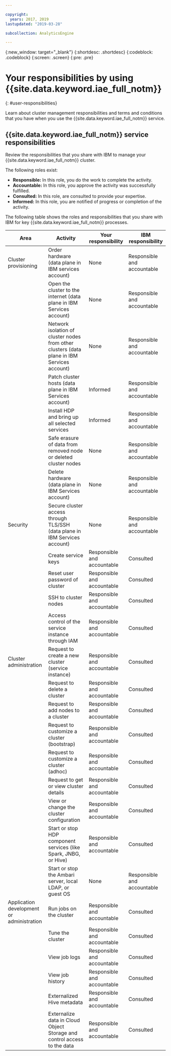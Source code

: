 ```yaml
---

copyright:
  years: 2017, 2019
lastupdated: "2019-03-28"

subcollection: AnalyticsEngine

---
```


<!-- Attribute definitions -->
{:new_window: target="_blank"}
{:shortdesc: .shortdesc}
{:codeblock: .codeblock}
{:screen: .screen}
{:pre: .pre}

# Your responsibilities by using {{site.data.keyword.iae_full_notm}}
{: #user-responsibilities}

Learn about cluster management responsibilities and terms and conditions that you have when you use the {{site.data.keyword.iae_full_notm}} service.

## {{site.data.keyword.iae_full_notm}} service responsibilities

Review the responsibilities that you share with IBM to manage your {{site.data.keyword.iae_full_notm}} cluster.

The following roles exist:
- **Responsible:** In this role, you do the work to complete the activity.
- **Accountable:** In this role, you approve the activity was successfully fulfilled.
- **Consulted:** In this role, are consulted to provide your expertise.
- **Informed:** In this role, you are notified of progress or completion of the activity.

The following table shows the roles and responsibilities that you share with IBM for key {{site.data.keyword.iae_full_notm}} processes.

| Area | Activity | Your responsibility | IBM responsibility |
|------|----------------|-------------------|------------- |
|Cluster provisioning | Order hardware (data plane in IBM services account)| None | Responsible and accountable|
| | Open the cluster to the internet (data plane in IBM Services account)| None |Responsible and accountable|
| | Network isolation of cluster nodes from other clusters (data plane in IBM Services account)| None |Responsible and accountable|
| |Patch cluster hosts (data plane in IBM Services account)| Informed |Responsible and accountable|
| |Install HDP and bring up all selected services| Informed |Responsible and accountable|
| |Safe erasure of data from removed node or deleted cluster nodes | None |Responsible and accountable|
| |Delete hardware (data plane in IBM Services account)| None |Responsible and accountable|
|Security |Secure cluster access through TLS/SSH (data plane in IBM Services account)| None |Responsible and accountable|
| |Create service keys| Responsible and accountable |Consulted|
| |Reset user password of cluster| Responsible and accountable| Consulted|
| |SSH to cluster nodes |Responsible and accountable| Consulted|
| |Access control of the service instance through IAM| Responsible and accountable| Consulted |
|Cluster administration | Request to create a new cluster (service instance)| Responsible and accountable| Consulted |
| |Request to delete a cluster| Responsible and accountable| Consulted |
| |Request to add nodes to a cluster| Responsible and accountable| Consulted |
| |Request to customize a cluster (bootstrap)| Responsible and accountable| Consulted |
| |Request to customize a cluster (adhoc)| Responsible and accountable| Consulted |
| |Request to get or view cluster details| Responsible and accountable| Consulted |
| |View or change the cluster configuration |Responsible and accountable| Consulted |
| |Start or stop HDP component services (like Spark, JNBG, or Hive) |Responsible and accountable| Consulted |
| |Start or stop the Ambari server, local LDAP, or guest OS| None  |Responsible and accountable|
|Application development or administration | Run jobs on the cluster | Responsible and accountable| Consulted |
| | Tune the cluster| Responsible and accountable| Consulted |
| | View job logs| Responsible and accountable| Consulted |
| | View job history| Responsible and accountable| Consulted |
| | Externalized Hive metadata |Responsible and accountable| Consulted |
| | Externalize data in Cloud Object Storage and control access to the data |Responsible and accountable| Consulted |
